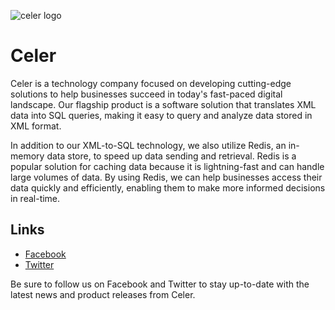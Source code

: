 ![celer logo](https://github.com/celer-inc/celer-inc/blob/main/1080x360.jpg)

# Celer

Celer is a technology company focused on developing cutting-edge solutions to help businesses succeed in today's fast-paced digital landscape. Our flagship product is a software solution that translates XML data into SQL queries, making it easy to query and analyze data stored in XML format.

In addition to our XML-to-SQL technology, we also utilize Redis, an in-memory data store, to speed up data sending and retrieval. Redis is a popular solution for caching data because it is lightning-fast and can handle large volumes of data. By using Redis, we can help businesses access their data quickly and efficiently, enabling them to make more informed decisions in real-time.

## Links

- [Facebook](https://m.facebook.com/profile.php?id=100092241738057)
- [Twitter](https://twitter.com/Celer730441)

Be sure to follow us on Facebook and Twitter to stay up-to-date with the latest news and product releases from Celer. 
